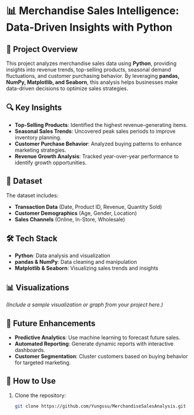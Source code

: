 # 📊 Merchandise Sales Intelligence: Data-Driven Insights with Python  

## 📝 Project Overview  
This project analyzes merchandise sales data using **Python**, providing insights into revenue trends, top-selling products, seasonal demand fluctuations, and customer purchasing behavior. By leveraging **pandas, NumPy, Matplotlib, and Seaborn**, this analysis helps businesses make data-driven decisions to optimize sales strategies.  

## 🔍 Key Insights  
- **Top-Selling Products**: Identified the highest revenue-generating items.  
- **Seasonal Sales Trends**: Uncovered peak sales periods to improve inventory planning.  
- **Customer Purchase Behavior**: Analyzed buying patterns to enhance marketing strategies.  
- **Revenue Growth Analysis**: Tracked year-over-year performance to identify growth opportunities.  

## 📂 Dataset  
The dataset includes:  
- **Transaction Data** (Date, Product ID, Revenue, Quantity Sold)  
- **Customer Demographics** (Age, Gender, Location)  
- **Sales Channels** (Online, In-Store, Wholesale)  

## 🛠️ Tech Stack  
- **Python**: Data analysis and visualization  
- **pandas & NumPy**: Data cleaning and manipulation  
- **Matplotlib & Seaborn**: Visualizing sales trends and insights  

## 📊 Visualizations  
*(Include a sample visualization or graph from your project here.)*  

## 🚀 Future Enhancements  
- **Predictive Analytics**: Use machine learning to forecast future sales.  
- **Automated Reporting**: Generate dynamic reports with interactive dashboards.  
- **Customer Segmentation**: Cluster customers based on buying behavior for targeted marketing.  

## 📎 How to Use  
1. Clone the repository:  
   ```bash
   git clone https://github.com/Yungssu/MerchandiseSalesAnalysis.git
